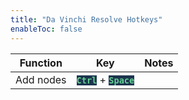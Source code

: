 ```yaml
---
title: "Da Vinchi Resolve Hotkeys"
enableToc: false
---
```


<style> code { color: #64D094; background: #1D354E; } </style>

|Function|Key|Notes
|:-:|:-:|:-:
|Add nodes|**`Ctrl`** + **`Space`**|
